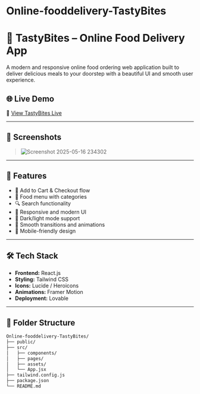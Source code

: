# Online-fooddelivery-TastyBites

# 🍔 TastyBites – Online Food Delivery App

A modern and responsive online food ordering web application built to deliver delicious meals to your doorstep with a beautiful UI and smooth user experience.

## 🌐 Live Demo

🔗 [View TastyBites Live](https://tastybytes-shekhardegala.lovable.app/)

---

## 📸 Screenshots

> ![Screenshot 2025-05-16 234302](https://github.com/user-attachments/assets/6e9900ec-68f7-48f2-9912-16a1eaa9b782)


---

## 🚀 Features

- 🛒 Add to Cart & Checkout flow
- 🍱 Food menu with categories
- 🔍 Search functionality
- 🎨 Responsive and modern UI
- 🌙 Dark/light mode support
- 💨 Smooth transitions and animations
- 📱 Mobile-friendly design

---

## 🛠️ Tech Stack

- **Frontend:** React.js
- **Styling:** Tailwind CSS
- **Icons:** Lucide / Heroicons
- **Animations:** Framer Motion
- **Deployment:** Lovable

---

## 📁 Folder Structure

```bash
Online-fooddelivery-TastyBites/
├── public/
├── src/
│   ├── components/
│   ├── pages/
│   ├── assets/
│   └── App.jsx
├── tailwind.config.js
├── package.json
└── README.md


